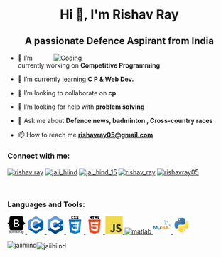 
<h1 align="center">Hi 👋, I'm Rishav Ray</h1>
<h2 align="center">A passionate Defence Aspirant from India</h2>
<img align="right" alt="Coding" width="400" src="https://www.capgemini.com/au-en/wp-content/uploads/sites/9/2019/06/AI-and-ML.gif">


- 🔭 I’m currently working on **Competitive Programming**

- 🌱 I’m currently learning **C P & Web Dev.**

- 👯 I’m looking to collaborate on **cp**

- 🤝 I’m looking for help with **problem solving**

- 💬 Ask me about **Defence news, badminton , Cross-country races**

- 📫 How to reach me **rishavray05@gmail.com**



<h3 align="left">Connect with me:</h3>
<p align="left">
<a href="https://linkedin.com/in/rishav ray" target="blank"><img align="center" src="https://raw.githubusercontent.com/rahuldkjain/github-profile-readme-generator/master/src/images/icons/Social/linked-in-alt.svg" alt="rishav ray" height="30" width="40" /></a>
<a href="https://instagram.com/jaii_hiind" target="blank"><img align="center" src="https://raw.githubusercontent.com/rahuldkjain/github-profile-readme-generator/master/src/images/icons/Social/instagram.svg" alt="jaii_hiind" height="30" width="40" /></a>
<a href="https://www.codechef.com/users/jai_hind_15" target="blank"><img align="center" src="https://cdn.jsdelivr.net/npm/simple-icons@3.1.0/icons/codechef.svg" alt="jai_hind_15" height="30" width="40" /></a>
<a href="https://codeforces.com/profile/rishav_ray" target="blank"><img align="center" src="https://raw.githubusercontent.com/rahuldkjain/github-profile-readme-generator/master/src/images/icons/Social/codeforces.svg" alt="rishav_ray" height="30" width="40" /></a>
<a href="https://www.leetcode.com/rishavray05" target="blank"><img align="center" src="https://raw.githubusercontent.com/rahuldkjain/github-profile-readme-generator/master/src/images/icons/Social/leet-code.svg" alt="rishavray05" height="30" width="40" /></a>
</p>

<imgg align="left" alt="Coding" width="400" src="https://64.media.tumblr.com/139d5d4e053eba43345f0fc499d05aab/tumblr_o7vs1zNO341runoqyo9_540.gif">
<br>
<h3 align="left">Languages and Tools:</h3>
<p align="left"> <a href="https://getbootstrap.com" target="_blank" rel="noreferrer"> <img src="https://raw.githubusercontent.com/devicons/devicon/master/icons/bootstrap/bootstrap-plain-wordmark.svg" alt="bootstrap" width="40" height="40"/> </a> <a href="https://www.cprogramming.com/" target="_blank" rel="noreferrer"> <img src="https://raw.githubusercontent.com/devicons/devicon/master/icons/c/c-original.svg" alt="c" width="40" height="40"/> </a> <a href="https://www.w3schools.com/cpp/" target="_blank" rel="noreferrer"> <img src="https://raw.githubusercontent.com/devicons/devicon/master/icons/cplusplus/cplusplus-original.svg" alt="cplusplus" width="40" height="40"/> </a> <a href="https://www.w3schools.com/css/" target="_blank" rel="noreferrer"> <img src="https://raw.githubusercontent.com/devicons/devicon/master/icons/css3/css3-original-wordmark.svg" alt="css3" width="40" height="40"/> </a> <a href="https://www.w3.org/html/" target="_blank" rel="noreferrer"> <img src="https://raw.githubusercontent.com/devicons/devicon/master/icons/html5/html5-original-wordmark.svg" alt="html5" width="40" height="40"/> </a> <a href="https://developer.mozilla.org/en-US/docs/Web/JavaScript" target="_blank" rel="noreferrer"> <img src="https://raw.githubusercontent.com/devicons/devicon/master/icons/javascript/javascript-original.svg" alt="javascript" width="40" height="40"/> </a> <a href="https://www.mathworks.com/" target="_blank" rel="noreferrer"> <img src="https://upload.wikimedia.org/wikipedia/commons/2/21/Matlab_Logo.png" alt="matlab" width="40" height="40"/> </a> <a href="https://www.mysql.com/" target="_blank" rel="noreferrer"> <img src="https://raw.githubusercontent.com/devicons/devicon/master/icons/mysql/mysql-original-wordmark.svg" alt="mysql" width="40" height="40"/> </a> <a href="https://www.python.org" target="_blank" rel="noreferrer"> <img src="https://raw.githubusercontent.com/devicons/devicon/master/icons/python/python-original.svg" alt="python" width="40" height="40"/> </a> </p>

<p><img align="left" src="https://github-readme-stats.vercel.app/api/top-langs?username=jaiihiind&show_icons=true&locale=en&layout=compact" alt="jaiihiind" /></p>



<p><img align="center" src="https://github-readme-streak-stats.herokuapp.com/?user=jaiihiind&" alt="jaiihiind" /></p>
